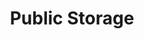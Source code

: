 ---
title: "Public Storage"
url: /doral/public-storage-northwest-40th-street-road/
shop: storage rental
---